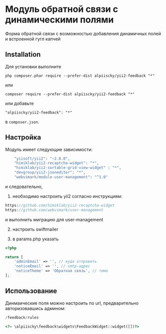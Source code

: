 Модуль обратной связи с динамическими полями
=======================================
Форма обратной связи с возможностью добавления динамичных полей и встроенной гугл капчей

Installation
------------

Для установки выполните

```
php composer.phar require --prefer-dist alpiiscky/yii2-feedback "*"
```

или

```
composer require --prefer-dist alpiiscky/yii2-feedback "*"
```

или добавьте

```
"alpiiscky/yii2-feedback": "*"
```

в `composer.json`.

Настройка
-----

Модуль имеет следующие зависимости:

```php
    "yiisoft/yii2": "~2.0.0",
    "himiklab/yii2-recaptcha-widget": "*",
    "himiklab/yii2-sortable-grid-view-widget" : "*",
    "devgroup/yii2-jsoneditor": "*",
    "webvimark/module-user-management": "^1.0"
```
и следовательно, 

1. необходимо настроить yii2 согласно инструкциям:

```php
https://github.com/himiklab/yii2-recaptcha-widget
https://github.com/webvimark/user-management
```
и выполнить миграцию для user-management

2. настроить swiftmailer

3. в params.php указать
```php
<?php

return [
    'adminEmail' => '', // куда отправить
    'noticeEmail' => '', // smtp-адрес
    'noticeTheme' => 'Обратная связь', // тема
];
```



Использование
-----

Динмаические поля можно настроить по url, предварительно авторизовавшись админом:
```php
/feedback/rules
```

```php
<?= \alpiiscky\feedback\widgets\FeedbackWidget::widget([])?>
```